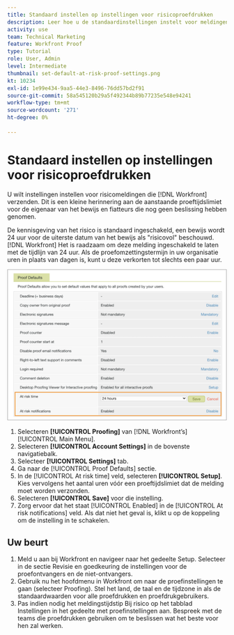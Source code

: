 ```yaml
---
title: Standaard instellen op instellingen voor risicoproefdrukken
description: Leer hoe u de standaardinstellingen instelt voor meldingen met een risicobewijs als onderdeel van de proefdrukinstellingen.
activity: use
team: Technical Marketing
feature: Workfront Proof
type: Tutorial
role: User, Admin
level: Intermediate
thumbnail: set-default-at-risk-proof-settings.png
kt: 10234
exl-id: 1e99e434-9aa5-44e3-8496-76dd57bd2f91
source-git-commit: 58a545120b29a5f492344b89b77235e548e94241
workflow-type: tm+mt
source-wordcount: '271'
ht-degree: 0%

---
```


# Standaard instellen op instellingen voor risicoproefdrukken

U wilt instellingen instellen voor risicomeldingen die [!DNL Workfront] verzenden. Dit is een kleine herinnering aan de aanstaande proeftijdslimiet voor de eigenaar van het bewijs en fiatteurs die nog geen beslissing hebben genomen.

De kennisgeving van het risico is standaard ingeschakeld, een bewijs wordt 24 uur voor de uiterste datum van het bewijs als &quot;risicovol&quot; beschouwd. [!DNL Workfront] Het is raadzaam om deze melding ingeschakeld te laten met de tijdlijn van 24 uur. Als de proefomzettingstermijn in uw organisatie uren in plaats van dagen is, kunt u deze verkorten tot slechts een paar uur.

![Proefinstellingen voor risicomeldingen](assets/proof-system-setups-at-risk-default-1.png)

1. Selecteren **[!UICONTROL Proofing]** van [!DNL Workfront’s] [!UICONTROL Main Menu].
1. Selecteren **[!UICONTROL Account Settings]** in de bovenste navigatiebalk.
1. Selecteer **[!UICONTROL Settings]** tab.
1. Ga naar de [!UICONTROL Proof Defaults] sectie.
1. In de [!UICONTROL At risk time] veld, selecteren **[!UICONTROL Setup]**. Kies vervolgens het aantal uren vóór een proeftijdslimiet dat de melding moet worden verzonden.
1. Selecteren **[!UICONTROL Save]** voor die instelling.
1. Zorg ervoor dat het staat [!UICONTROL Enabled] in de [!UICONTROL At risk notifications] veld. Als dat niet het geval is, klikt u op de koppeling om de instelling in te schakelen.

## Uw beurt

1. Meld u aan bij Workfront en navigeer naar het gedeelte Setup. Selecteer in de sectie Revisie en goedkeuring de instellingen voor de proefontvangers en de niet-ontvangers.
1. Gebruik nu het hoofdmenu in Workfront om naar de proefinstellingen te gaan (selecteer Proofing). Stel het land, de taal en de tijdzone in als de standaardwaarden voor alle proefdrukken en proefdrukgebruikers.
1. Pas indien nodig het meldingstijdstip Bij risico op het tabblad Instellingen in het gedeelte met proefinstellingen aan. Bespreek met de teams die proefdrukken gebruiken om te beslissen wat het beste voor hen zal werken.

<!--
Lean More URLs
-->
